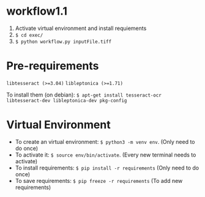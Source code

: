 # workflow1.1

1. Activate virtual environment and install requiements
2. `$ cd exec/`
3. `$ python workflow.py inputFile.tiff`

# Pre-requirements

`libtesseract (>=3.04)`
`libleptonica (>=1.71)`

To install them (on debian): `$ apt-get install tesseract-ocr libtesseract-dev libleptonica-dev pkg-config`

# Virtual Environment
- To create an virtual environment: `$ python3 -m venv env`. (Only need to do once)
- To activate it: `$ source env/bin/activate`. (Every new terminal needs to activate)
- To install requirements: `$ pip install -r requirements` (Only need to do once)
- To save requirements: `$ pip freeze -r requirements` (To add new requirements)
